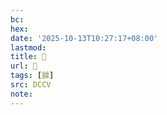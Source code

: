 ```yaml
---
bc:
hex:
date: '2025-10-13T10:27:17+08:00'
lastmod:
title: 􃍛
url: 􃍛
tags: [臄]
src: DCCV
note:
---
```

